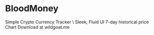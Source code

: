 # BloodMoney
Simple Crypto Currency Tracker \\
Sleek, Fluid UI
7-day historical price Chart
Download at wildgoat.me

